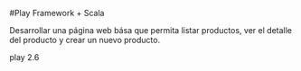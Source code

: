 #Play Framework + Scala

Desarrollar una página web bása que permita listar productos, ver el detalle del producto y crear un nuevo producto.

play 2.6

